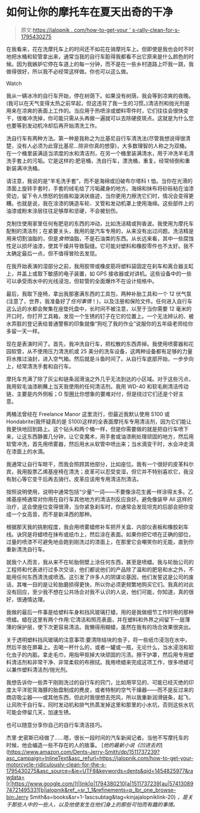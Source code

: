 # 如何让你的摩托车在夏天出奇的干净

> 原文:[https://jalopnik . com/how-to-get-your ' s-rally-clean-for-s-1795430275](https://jalopnik.com/how-to-get-your-motorcycle-ridiculously-clean-for-the-s-1795430275)

在我看来，花在洗摩托车上的时间还不如花在骑摩托车上。但即使是我也会时不时地把水桶和软管拿出来，通常当我的自行车脏得我都看不出它原来是什么颜色的时候。因为我嫉妒它停在车道上的每一分钟，而不是在一些乡村道路上吓我一跳，我做得很好，所以我不必经常这样做。你也可以这么做。

Watch

我从一辆冰冷的自行车开始，停在树荫下。如果没有树荫，我会等到凉爽的夜晚。(我可以在天气变得太热之前早起，但这违背了我一生的习惯。)清洁剂和抛光剂是用来在凉爽的表面上工作的。当应用于热喷涂或塑料零件时，它们往往会很快变干，很难冲洗掉，你可能只需从头再做一遍就可以去除硬皮斑点。这就是为什么您也要等到发动机冷却后再开始清洗工作。

洗自行车有两种方法。第一种是我称之为比基尼自行车清洗法(尽管我想说得很清楚，没有人必须为此穿比基尼…除非你真的想穿)，大多数理智的人称之为双桶。在一个桶里装满适当浓度的水和清洁剂，在另一个桶里装满清水，用于冲洗羊毛清洗手套上的污垢。它是这样的:肥皂桶，洗自行车，漂洗桶，重复。经常倾倒和重新装满冲洗桶。

请注意，我说的是“羊毛洗手套”，而不是海绵或旧破布尔塔科 t 恤。当你在光滑的漆面上旋转手套时，手套的绒毛给了污垢藏身的地方。海绵和抹布将砂砾粘在油漆旁边，留下令人愤怒的划痕和漩涡状痕迹，当你更用力擦洗它们时，情况会变得更糟。也就是说，我在涂漆的铸造车轮、叉管和发动机罩上使用海绵。这些部件上的油漆或粉末涂层往往足够厚和坚硬，不会被划伤。

克制住使用家里任何有肥皂的东西的冲动，比如洗洁精或狗香波。我使用为摩托车配制的清洁剂；在紧要关头，我用的是汽车专用的，从来没有出过问题。洗洁精是用来切割油脂的，但是*食物*油脂，不是石油类的东西。从长远来看，其中一些腐蚀性足以损坏油漆，使其干燥并导致裂缝。它可能对塑料和橡胶零件也不太好。我不太确定最后一点，但不值得冒险去发现。

在我开始表演的湿部分之前，我用胶带或橡皮筋将塑料袋固定在刹车和离合器主缸上，并盖上或取下敏感的电子装置，如 GPS 接收器或对讲机。这些设备中的一些可以承受雨水中的光线浸泡，但软管的全面爆炸不在设计规格中。

最后，我取下座椅，拿出我那塞满东西的工具包，两种补胎工具和一个 12 伏气泵(注意了，世界，我准备好了*任何事情*！)，以及注册和保险文件。任何进入自行车这么远的水都会聚集在座垫托盘中，长时间不被注意，以至于当你需要 12 毫米的开口时，你打开工具箱，发现一个生锈的钉子在它的位置上。一个无法辨认的、被水弄脏的登记表给普通警察的印象就像“狗吃了我的作业”说服你的五年级老师给你多留一天一样。

现在是表演时间了。首先，我冲洗自行车，把松散的东西弄掉。我使用喷雾器和花园软管，从不使用压力清洗机或 25 美分的洗车设备，这两种设备都有足够的力量将水推过油封，进入空气箱。然后就是斗鱼时间了。从自行车底部开始，一步步向上，经常清洗手套和自行车。

摩托车充满了除了灰尘和链条润滑油之外几乎无法到达的小区域。对于这些污点，我用软毛油漆刷蘸上当天我使用的任何清洁剂。我用 WD-40 和软毛刷清洁传动链，主要是内外侧板；O 型圈比你想象的要难对付，但是绕过它们还是个好主意。

两桶法曾经在 Freelance Manor 这里流行，但最近我默认使用 S100 或 Hondabrite(我怀疑真的是 S100)这样的全表面摩托车专用清洁剂，因为它们能让我更快地回到路上。这个钻头和两个桶一样，但是你需要做的就是把自行车喷下来，让这东西静置几分钟，让它变魔术，用手套或油漆刷处理顽固的地方，然后用软管冲洗，首先用喷雾器，然后用水从软管中喷出来；当水滴变干时，水会冲走滴在漆面上的水滴。

我通常让自行车晾干，而我会照顾其他部分，比如座位。我有一个很好的皮革科尔宾，我用股票乙烯基座椅在清洗；皮革可以忍受变湿，但它并不特别喜欢它，我没有耐心等它变干后再去骑行。皮革应该用专用清洁剂清洁。

按照说明使用，说明中通常包括“少量”一词——不要像涂花生酱一样涂得太多。乙烯基座椅通常对你用在自行车其他地方的清洁剂反应良好。避免像装甲 All 这样的治疗，这会使座位变得很滑，当你紧急刹车时，你通常会发现坦克的后部会把你变成一个女高音，而不是新泽西的那种。

根据那天我的挑剔程度，我会用喷雾蜡修补车把开关盒、内部仪表板和橡胶刹车线。诀窍是将蜡喷在抹布或纸巾上，然后涂在表面。如果你把它喷在正确的部位，过量的喷漆不可避免地会跑到刚洗过的漆面上，在那里它会嘲笑你的无能，直到你重新清洗自行车。

就我个人而言，我从来不在轮胎侧壁上涂任何东西，甚至是喷蜡。我与轮胎公司的工程师和代表进行过多次交谈，他们都说他们的产品除了温和的肥皂和水之外，不能用任何东西清洗或喷洒。这引发了许多人的阴谋论基因，他们发誓这是公司的废话，其唯一目的是让轮胎磨损得更快，所以你必须更频繁地购买它们。我真的对此没有回应，至少我不想在公共场合对我不认识的人说，他们可能，你知道，真的很好，很通情达理。

我做的最后一件事是给塑料车身和挡风玻璃打蜡，用的是我做细节工作时用的那种喷蜡。蜡在这里有两个作用:它清洁和照亮表面，并在塑料和外界之间留下一层薄薄的保护层，使下次更容易清洁。我懒得用糊蜡，虽然在我有的场合效果很突出。

关于透明塑料挡风玻璃的注意事项:要清除结块的虫子，将一些纸巾浸泡在水中，然后平放在屏幕上。去喝一杯什么的，或者一罐或一瓶，无论什么，当水浸泡和软化虫子的内脏。拿走毛巾，用指甲抠掉大块顽固的污渍。擦干护罩，然后用专用塑料清洁剂和非常干净、非常柔软的布擦拭。我用喷蜡来完成这项工作，很多喷蜡可以兼作塑料清洁剂/抛光剂。

我想告诉你一些弄干刚刚洗过的自行车的窍门，比如用罕见的、可能已经灭绝的印度太平洋驼背海豚的胎盘制成的麂皮，或者特制的空气干燥器——而不是反过来的商店吸尘器——或其他东西，但此时我很想去兜风，所以我重新润滑链条，起飞，让风吹干自行车，同时发动机和排气热蒸发掉这里和那里的小水坑，否则这些水坑可能会停留几天，加速生锈。

也可以随意分享你自己的自行车清洁技巧。

杰里·史密斯已经做了……嗯，很长一段时间的汽车新闻记者。当他不写摩托车的时候，他会编造一些不存在的人的故事。 [*他的最新小说《凹进去的*](https://www.amazon.com/Dents-Jerry-Smith/dp/1511737239?asc_campaign=InlineText&asc_refurl=https://jalopnik.com/how-to-get-your-motorcycle-ridiculously-clean-for-the-s-1795430275&asc_source=&ie=UTF8&keywords=dents&qid=1454825977&rawdata=[r|https://www.google.com/[t|link[p|1794380210[a|1511737239[au|5741308974721495331[b|jalopnik&ref_=sr_1_1&refinements=p_lbr_one_browse-bin:Jerry Smith&s=books&sr=1-1ascsubtag&tag=kinjajalopniklink-20) *，是关于那些人中的一些人，以及他使发生在他们身上的那些可怕而有趣的事情。*